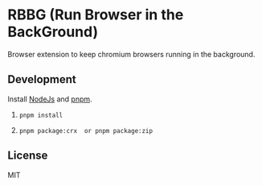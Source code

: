 # RBBG (Run Browser in the BackGround)
Browser extension to keep chromium browsers running in the background.

## Development
Install [NodeJs](https://nodejs.org/en/) and [pnpm](https://pnpm.js.org).

1.
    ```
    pnpm install
    ```

2.
    ```
    pnpm package:crx  or pnpm package:zip
    ```

## License
MIT